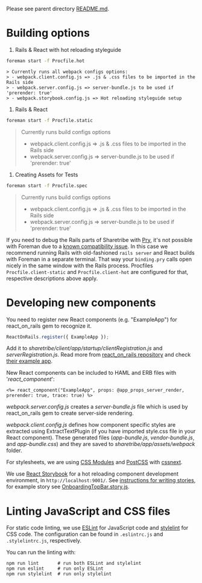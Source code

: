 Please see parent directory [README.md](../README.md).

Building options
==========================
  1. Rails & React with hot reloading styleguide

  ```bash
  foreman start -f Procfile.hot
  ```
    > Currently runs all webpack configs options:
    > - webpack.client.config.js => .js & .css files to be imported in the Rails side
    > - webpack.server.config.js => server-bundle.js to be used if 'prerender: true'
    > - webpack.storybook.config.js => Hot reloading styleguide setup

  1. Rails & React
  ```bash
  foreman start -f Procfile.static
  ```
  > Currently runs build configs options
  > - webpack.client.config.js => .js & .css files to be imported in the Rails side
  > - webpack.server.config.js => server-bundle.js to be used if 'prerender: true'


  1. Creating Assets for Tests
  ```bash
  foreman start -f Procfile.spec
  ```
  > Currently runs build configs options
  > - webpack.client.config.js => .js & .css files to be imported in the Rails side
  > - webpack.server.config.js => server-bundle.js to be used if 'prerender: true'

If you need to debug the Rails parts of Sharetribe with [Pry](https://github.com/pry/pry), it's not possible with Foreman due to a [known compatibility issue](https://github.com/ddollar/foreman/pull/536). In this case we recommend running Rails with old-fashioned `rails server` and React builds with Foreman in a separate terminal. That way your `binding.pry` calls open nicely in the same window with the Rails process. Procfiles `Procfile.client-static` and `Procfile.client-hot` are configured for that, respective descriptions above apply.


Developing new components
==========================

You need to register new React components (e.g. "ExampleApp") for react_on_rails gem to recognize it.
```js
ReactOnRails.register({ ExampleApp });
```
Add it to _sharetribe/client/app/startup/clientRegistration.js_ and _serverRegistration.js_. Read more from [react_on_rails repository](https://github.com/shakacode/react_on_rails) and check [their example app](https://github.com/shakacode/react_on_rails/tree/master/spec/dummy).

New React components can be included to HAML and ERB files with '_react_component_':
```erb
<%= react_component("ExampleApp", props: @app_props_server_render, prerender: true, trace: true) %>
```

_webpack.server.config.js_ creates a _server-bundle.js_ file which is used by react_on_rails gem to create server-side rendering.

_webpack.client.config.js_ defines how component specific styles are extracted using ExtractTextPlugin (if you have imported style.css file in your React component). These generated files (_app-bundle.js_, _vendor-bundle.js_, and _app-bundle.css_) and they are saved to _sharetribe/app/assets/webpack_ folder.

For stylesheets, we are using [CSS Modules](https://github.com/css-modules/css-modules) and [PostCSS](https://github.com/postcss/postcss) with [cssnext](http://cssnext.io/).

We use [React Storybook](https://github.com/kadirahq/react-storybook) for a hot reloading component development environment, in `http://localhost:9001/`. See [instructions for writing stories](https://github.com/kadirahq/react-storybook#writing-stories), for example story see [OnboardingTopBar.story.js](app/components/OnboardingTopBar/OnboardingTopBar.story.js).

Linting JavaScript and CSS files
================================

For static code linting, we use [ESLint](http://eslint.org/) for JavaScript code and [stylelint](http://stylelint.io/) for CSS code. The configuration can be found in `.eslintrc.js` and `.stylelintrc.js`, respectively.

You can run the linting with:

    npm run lint       # run both ESLint and stylelint
    npm run eslint     # run only ESLint
    npm run stylelint  # run only stylelint
